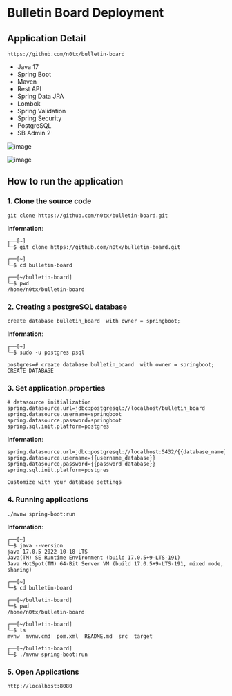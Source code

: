 # Bulletin Board Deployment

## Application Detail
```
https://github.com/n0tx/bulletin-board
```

- Java 17
- Spring Boot
- Maven
- Rest API
- Spring Data JPA
- Lombok
- Spring Validation
- Spring Security
- PostgreSQL
- SB Admin 2


![image](https://github.com/user-attachments/assets/9e17bdc3-ef07-4821-945b-2d056be1b1f0)


![image](https://github.com/user-attachments/assets/3e1b777d-7989-464d-bfa0-64b18713cdf9)

## How to run the application

### 1. **Clone the source code**

```
git clone https://github.com/n0tx/bulletin-board.git
```

**Information**:

```                       
┌──[~]
└─$ git clone https://github.com/n0tx/bulletin-board.git

┌──[~]
└─$ cd bulletin-board 

┌──[~/bulletin-board]
└─$ pwd
/home/n0tx/bulletin-board
```

### 2. **Creating a postgreSQL database**

```
create database bulletin_board  with owner = springboot;
```

**Information**:

```                       
┌──[~]
└─$ sudo -u postgres psql 

postgres=# create database bulletin_board  with owner = springboot;
CREATE DATABASE
```

### 3. **Set application.properties**
```
# datasource initialization
spring.datasource.url=jdbc:postgresql://localhost/bulletin_board
spring.datasource.username=springboot
spring.datasource.password=springboot
spring.sql.init.platform=postgres
```

**Information**:

```
spring.datasource.url=jdbc:postgresql://localhost:5432/{{database_name}}
spring.datasource.username={{username_database}}
spring.datasource.password={{password_database}}
spring.sql.init.platform=postgres

Customize with your database settings
```

### 4. **Running applications**

```
./mvnw spring-boot:run
```

**Information**:

```
┌──[~]
└─$ java --version
java 17.0.5 2022-10-18 LTS
Java(TM) SE Runtime Environment (build 17.0.5+9-LTS-191)
Java HotSpot(TM) 64-Bit Server VM (build 17.0.5+9-LTS-191, mixed mode, sharing)

┌──[~]
└─$ cd bulletin-board 

┌──[~/bulletin-board]
└─$ pwd
/home/n0tx/bulletin-board

┌──[~/bulletin-board]
└─$ ls
mvnw  mvnw.cmd  pom.xml  README.md  src  target

┌──[~/bulletin-board]
└─$ ./mvnw spring-boot:run

```

### 5. **Open Applications**

```
http://localhost:8080
```
